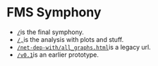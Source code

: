 FMS Symphony
====

* [`/`](http://csvsoundsystem.github.com/fms-symphony/)is the final symphony.
* [`/,`](http://csvsoundsystem.github.com/fms-symphony/,)is the analysis with plots and stuff.
* [`/net-dep-with/all_graphs.html`](http://csvsoundsystem.github.com/fms-symphony/net-dep-with/all_graphs.html)is a legacy url.
* [`/v0.1`](http://csvsoundsystem.github.com/fms-symphony/v0.1)is an earlier prototype.
